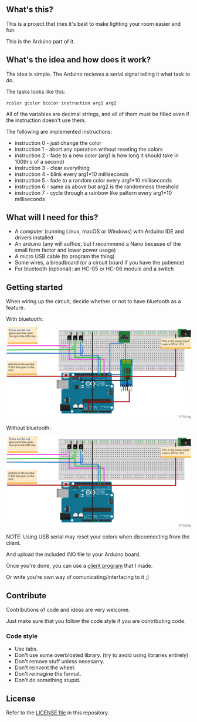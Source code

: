 ## What's this?

This is a project that tries it's best to make lighting your room easier and fun.

This is the Arduino part of it.


## What's the idea and how does it work?

The idea is simple. The Arduino recieves a serial signal telling it what task to do.

The tasks looks like this:
    
    rcolor gcolor bcolor instruction arg1 arg2

All of the variables are decimal strings, and all of them must be filled even if the instruction doesn't use them.

The following are implemented instructions:

 - instruction 0 - just change the color
 - instruction 1 - abort any operation without reseting the colors
 - instruction 2 - fade to a new color (arg1 is how long it should take in 100th's of a second)
 - instruction 3 - clear everything
 - instruction 4 - blink every arg1\*10 milliseconds
 - instruction 5 - fade to a random color every arg1\*10 milliseconds
 - instruction 6 - same as above but arg2 is the randomness threshold
 - instruction 7 - cycle through a rainbow like pattern every arg1\*10 milliseconds


## What will I need for this?

 - A computer (running Linux, macOS or Windows) with Arduino IDE and drivers installed
 - An arduino (any will suffice, but I recommend a Nano because of the small form factor and lower power usage)
 - A micro USB cable (to program the thing)
 - Some wires, a breadboard (or a circuit board if you have the patience)
 - For bluetooth (optional): an HC-05 or HC-06 module and a switch


## Getting started

When wiring up the circuit, decide whether or not to have bluetooth as a feature.

With bluetooth:

![With bluetooth](/schematic/RGBserial-with-bluetooth.png)

Without bluetooth:

![Without bluetooth](/schematic/RGBserial-without-bluetooth.png)

NOTE: Using USB serial may reset your colors when disconnecting from the client.

And upload the included INO file to your Arduino board.

Once you're done, you can use a [client program](https://github.com/nikp123/RGB-Serial-Client) that I made.

Or write you're own way of comunicating/interfacing to it ;)


## Contribute

Contributions of code and ideas are very welcome.

Just make sure that you follow the code style if you are contributing code.


### Code style

 - Use tabs.
 - Don't use some overbloated library. (try to avoid using libraries entirely)
 - Don't remove stuff unless necesarry.
 - Don't reinvent the wheel.
 - Don't reimagine the format.
 - Don't do something stupid.


## License

Refer to the [LICENSE file](/LICENSE) in this repository.
